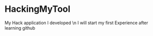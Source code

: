 # HackingMyTool
My Hack application I developed \n
I will start my first Experience after learning github

